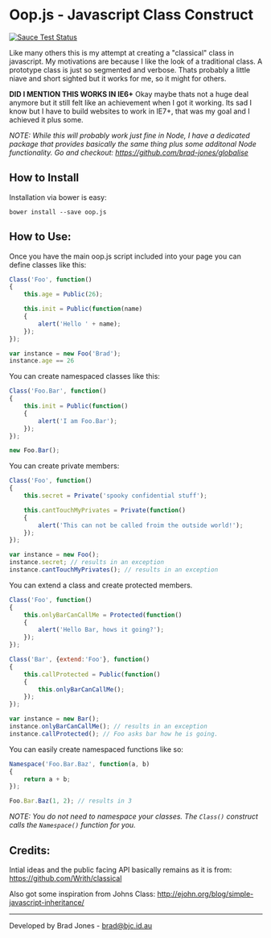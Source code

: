 Oop.js - Javascript Class Construct
================================================================================
[![Sauce Test Status](https://saucelabs.com/browser-matrix/oopjs.svg)](https://saucelabs.com/u/oopjs)

Like many others this is my attempt at creating a "classical" class in
javascript. My motivations are because I like the look of a traditional class.
A prototype class is just so segmented and verbose. Thats probably a little
niave and short sighted but it works for me, so it might for others.

__DID I MENTION THIS WORKS IN IE6+__
Okay maybe thats not a huge deal anymore but it still felt like an achievement
when I got it working. Its sad I know but I have to build websites to work in
IE7+, that was my goal and I achieved it plus some.

_NOTE: While this will probably work just fine in Node, I have a dedicated
package that provides basically the same thing plus some additonal Node
functionality. Go and checkout: https://github.com/brad-jones/globalise_

How to Install
--------------------------------------------------------------------------------
Installation via bower is easy:

	bower install --save oop.js

How to Use:
--------------------------------------------------------------------------------
Once you have the main oop.js script included into your page
you can define classes like this:

```js
Class('Foo', function()
{
	this.age = Public(26);

	this.init = Public(function(name)
	{
		alert('Hello ' + name);
	});
});

var instance = new Foo('Brad');
instance.age == 26
```

You can create namespaced classes like this:

```js
Class('Foo.Bar', function()
{
	this.init = Public(function()
	{
		alert('I am Foo.Bar');
	});
});

new Foo.Bar();
```

You can create private members:

```js
Class('Foo', function()
{
	this.secret = Private('spooky confidential stuff');

	this.cantTouchMyPrivates = Private(function()
	{
		alert('This can not be called froim the outside world!');
	});
});

var instance = new Foo();
instance.secret; // results in an exception
instance.cantTouchMyPrivates(); // results in an exception
```

You can extend a class and create protected members.

```js
Class('Foo', function()
{
	this.onlyBarCanCallMe = Protected(function()
	{
		alert('Hello Bar, hows it going?');	
	});
});

Class('Bar', {extend:'Foo'}, function()
{
	this.callProtected = Public(function()
	{
		this.onlyBarCanCallMe();
	});
});

var instance = new Bar();
instance.onlyBarCanCallMe(); // results in an exception
instance.callProtected(); // Foo asks bar how he is going.
```

You can easily create namespaced functions like so:

```js
Namespace('Foo.Bar.Baz', function(a, b)
{
	return a + b;
});

Foo.Bar.Baz(1, 2); // results in 3
```

_NOTE: You do not need to namespace your classes.
The ```Class()``` construct calls the ```Namespace()``` function for you._

Credits:
--------------------------------------------------------------------------------
Intial ideas and the public facing API basically remains as it is from:
https://github.com/Writh/classical

Also got some inspiration from Johns Class:
http://ejohn.org/blog/simple-javascript-inheritance/

--------------------------------------------------------------------------------
Developed by Brad Jones - brad@bjc.id.au
